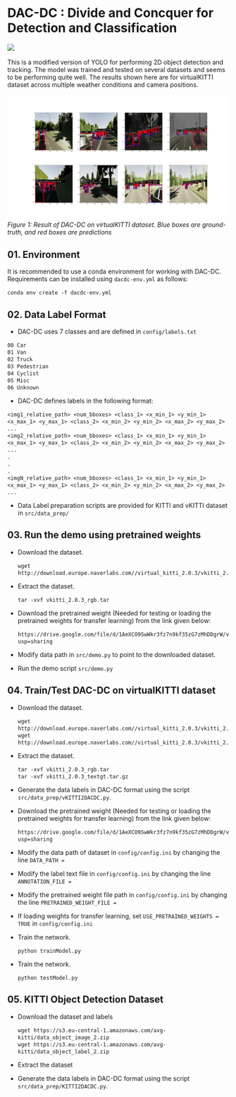 # DAC-DC : Divide and Concquer for Detection and Classification

![](media/dac-dc.gif)

This is a modified version of YOLO for performing 2D object detection and tracking. The model was trained and tested on several datasets and seems to be performing quite well. The results shown here are for virtualKITTI dataset across multiple weather conditions and camera positions.

![](media/result.png)
*Figure 1: Result of DAC-DC on virtualKITTI dataset. Blue boxes are ground-truth, and red boxes are predictions*

## 01. Environment  

It is recommended to use a conda environment for working with DAC-DC. Requirements can be installed using ```dacdc-env.yml``` as follows:

 ```
 conda env create -f dacdc-env.yml
 ```

## 02. Data Label Format

 - DAC-DC uses 7 classes and are defined in ```config/labels.txt```
  ```
  00 Car
  01 Van
  02 Truck
  03 Pedestrian
  04 Cyclist
  05 Misc
  06 Unknown
  ```  

 - DAC-DC defines labels in the following format:
  ```
  <img1_relative_path> <num_bboxes> <class_1> <x_min_1> <y_min_1> <x_max_1> <y_max_1> <class_2> <x_min_2> <y_min_2> <x_max_2> <y_max_2> ...
  <img2_relative_path> <num_bboxes> <class_1> <x_min_1> <y_min_1> <x_max_1> <y_max_1> <class_2> <x_min_2> <y_min_2> <x_max_2> <y_max_2> ...
  .
  .
  .
  <imgN_relative_path> <num_bboxes> <class_1> <x_min_1> <y_min_1> <x_max_1> <y_max_1> <class_2> <x_min_2> <y_min_2> <x_max_2> <y_max_2> ...
  ```

 - Data Label preparation scripts are provided for KITTI and vKITTI dataset in ```src/data_prep/```

## 03. Run the demo using pretrained weights  

 - Download the dataset. 
    ```
    wget http://download.europe.naverlabs.com//virtual_kitti_2.0.3/vkitti_2.0.3_rgb.tar
    ```

 - Extract the dataset. 
    ```
    tar -xvf vkitti_2.0.3_rgb.tar
    ``` 

 - Download the pretrained weight (Needed for testing or loading the pretrained weights for transfer learning) from the link given below:  
    ```
    https://drive.google.com/file/d/1AeXCO9SwWkr3fz7n9kf35zG7zMhDDgrW/view?usp=sharing
    ```

 - Modify data path in ```src/demo.py``` to point to the downloaded dataset.

 - Run the demo script ```src/demo.py```

## 04. Train/Test DAC-DC on virtualKITTI dataset

 - Download the dataset. 
    ```
    wget http://download.europe.naverlabs.com//virtual_kitti_2.0.3/vkitti_2.0.3_rgb.tar
    wget http://download.europe.naverlabs.com//virtual_kitti_2.0.3/vkitti_2.0.3_textgt.tar.gz
    ```

 - Extract the dataset. 
    ```
    tar -xvf vkitti_2.0.3_rgb.tar
    tar -xvf vkitti_2.0.3_textgt.tar.gz
    ```

 - Generate the data labels in DAC-DC format using the script ```src/data_prep/vKITTI2DACDC.py```.  

 - Download the pretrained weight (Needed for testing or loading the pretrained weights for transfer learning) from the link given below:  
    ```
    https://drive.google.com/file/d/1AeXCO9SwWkr3fz7n9kf35zG7zMhDDgrW/view?usp=sharing
    ```

 - Modify the data path of dataset in ```config/config.ini``` by changing the line ```DATA_PATH = ``` 

 - Modify the label text file in ```config/config.ini``` by changing the line ```ANNOTATION_FILE = ```

 - Modify the pretrained weight file path in ```config/config.ini``` by changing the line ```PRETRAINED_WEIGHT_FILE = ``` 

 - If loading weights for transfer learning, set ```USE_PRETRAINED_WEIGHTS = TRUE``` in ```config/config.ini```

 - Train the network. 
    ```
    python trainModel.py
    ```

 - Train the network. 
    ```
    python testModel.py
    ```

## 05. KITTI Object Detection Dataset

 - Download the dataset and labels
   ```
   wget https://s3.eu-central-1.amazonaws.com/avg-kitti/data_object_image_2.zip
   wget https://s3.eu-central-1.amazonaws.com/avg-kitti/data_object_label_2.zip
   ```

 - Extract the dataset

 - Generate the data labels in DAC-DC format using the script ```src/data_prep/KITTI2DACDC.py```.  